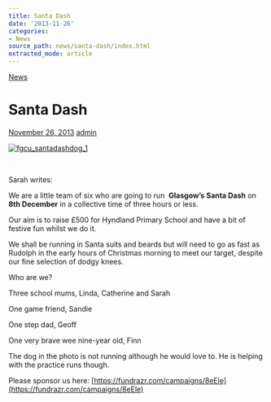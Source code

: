 ```yaml
---
title: Santa Dash
date: '2013-11-26'
categories:
- News
source_path: news/santa-dash/index.html
extracted_mode: article
---
```

[News](/news/)

# Santa Dash

[November 26, 2013](/news/santa-dash/) [admin](author/admin/)

[![fgcu_santadashdog_1](/assets/images/2013/11/fgcu_santadashdog_1.jpg)](/assets/images/2013/11/fgcu_santadashdog_1.jpg)

&nbsp;

Sarah writes:

We are a little team of six who are going to run&nbsp; **Glasgow’s Santa Dash** on&nbsp; **8th December** in a collective time of three hours or less.

Our aim is to raise £500 for Hyndland Primary School and have a bit of festive fun whilst we do it.

We shall be running in Santa suits and beards but will need to go as fast as Rudolph in the early hours of Christmas morning to meet our target, despite our fine selection of dodgy knees.

Who are we?

Three school mums, Linda, Catherine and Sarah

One game friend, Sandie

One step dad, Geoff

One very brave wee nine-year old, Finn

The dog in the photo is not running although he would love to. He is helping with the practice runs though.

Please sponsor us here:&nbsp;[https://fundrazr.com/campaigns/8eEle](https://fundrazr.com/campaigns/8eEle)
